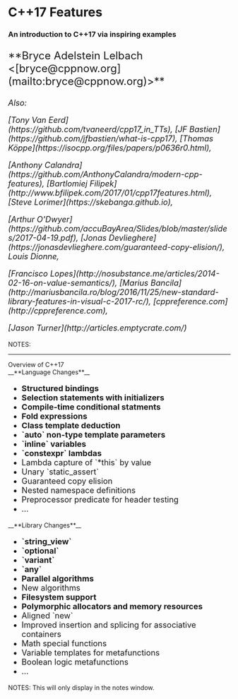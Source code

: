 # C++17 Features 
### An introduction to C++17 via inspiring examples

<p style="font-size: 24px;">
**Bryce Adelstein Lelbach &lt;[bryce@cppnow.org](mailto:bryce@cppnow.org)&gt;**</small>
</p>

<i>
<p style="font-size: 18px;">
Also:
</p>

<p style="font-size: 18px;">
[Tony Van Eerd](https://github.com/tvaneerd/cpp17_in_TTs),
[JF Bastien](https://github.com/jfbastien/what-is-cpp17),
[Thomas K&ouml;ppe](https://isocpp.org/files/papers/p0636r0.html),
</p>

<p style="font-size: 18px;">
[Anthony Calandra](https://github.com/AnthonyCalandra/modern-cpp-features),
[Bartlomiej Filipek](http://www.bfilipek.com/2017/01/cpp17features.html),
[Steve Lorimer](https://skebanga.github.io),
</p>

<p style="font-size: 18px;">
[Arthur O'Dwyer](https://github.com/accuBayArea/Slides/blob/master/slides/2017-04-19.pdf),
[Jonas Devlieghere](https://jonasdevlieghere.com/guaranteed-copy-elision/),
Louis Dionne,
</p>

<p style="font-size: 18px;">
[Francisco Lopes](http://nosubstance.me/articles/2014-02-16-on-value-semantics/),
[Marius Bancila](http://mariusbancila.ro/blog/2016/11/25/new-standard-library-features-in-visual-c-2017-rc/),
<!-- http://en.cppreference.com/w/cpp/utility/variant/visit -->
<!-- http://en.cppreference.com/w/cpp/container/unordered_map/extract -->
[cppreference.com](http://cppreference.com),
</p>

<p style="font-size: 18px;">
<!-- https://youtu.be/p32owQE_5u0 (std::clamp) -->
[Jason Turner](http://articles.emptycrate.com/)
</p>
</i>

NOTES:

---

<div class="slide-title">Overview of C++17</div>

<div class="left">
__**Language Changes**__

<ul style="font-size: 18px;">
<li><b>Structured bindings</b></li>                    <!-- `auto [a, b, c] = S` -->
<li><b>Selection statements with initializers</b></li> <!-- `if`/`switch (`<i><code>init</code></i>`;` <i><code>cond</code></i>`)`) -->
<li><b>Compile-time conditional statments</b></li>     <!-- `if constexpr` -->
<li><b>Fold expressions</b></li>                       <!-- `(args + ...)` -->
<li><b>Class template deduction</b></li>               <!-- ??? -->
<li><b>`auto` non-type template parameters</b></li>    <!-- `template <auto N>` -->
<li><b>`inline` variables</b></li>                     <!-- ??? -->
<li><b>`constexpr` lambdas</b></li>                    <!-- ??? -->
<li>Lambda capture of `*this` by value</li>            <!-- ??? -->
<li>Unary `static_assert`</li>                         <!-- `static_assert(`<i><code>expr</code></i>`)` -->
<li>Guaranteed copy elision</li>                       <!-- ??? -->
<li>Nested namespace definitions</li>                  <!-- `namespace A::B::C {}` -->
<li>Preprocessor predicate for header testing</li>     <!-- <span class="hljs-override hljs-meta">__has_include</span> -->
<!-- <li>Attributes to control (some) warnings</li> -->        <!-- `[[fallthrough]]`, `[[nodiscard]]` and `[[maybe_unused]]` -->
<li>...</li>
</ul>
</div>

<div class="right">
__**Library Changes**__

<ul style="font-size: 18px;">
<li><b>`string_view`</b></li>                                       <!-- ??? -->
<li><b>`optional`</b></li>                                          <!-- ??? -->
<li><b>`variant`</b></li>                                           <!-- ??? -->
<li><b>`any`</b></li>                                               <!-- ??? -->
<li><b>Parallel algorithms</b></li>                                 <!-- ??? -->
<li>New algorithms</li>                                             <!-- `search`, `sample`, `clamp`  -->
<li><b>Filesystem support</b></li>                                  <!-- ??? -->
<li><b>Polymorphic allocators and memory resources</b></li>         <!-- ??? -->
<li>Aligned `new`</li>                                              <!-- ??? -->
<li>Improved insertion and splicing for associative containers</li> <!-- ??? -->
<li>Math special functions</li>                                     <!-- ??? -->
<!-- <li>`Callable` invocation facilities</li> -->                          <!-- `invoke`, `apply` and `is_callable<>` -->
<li>Variable templates for metafunctions</li>                       <!-- `*_v<>` -->
<li>Boolean logic metafunctions</li>                                <!-- `conjunction<>`, `disjunction<>` and `negation<>` -->
<li>...</li>
</ul>
</div>

NOTES:
This will only display in the notes window.


